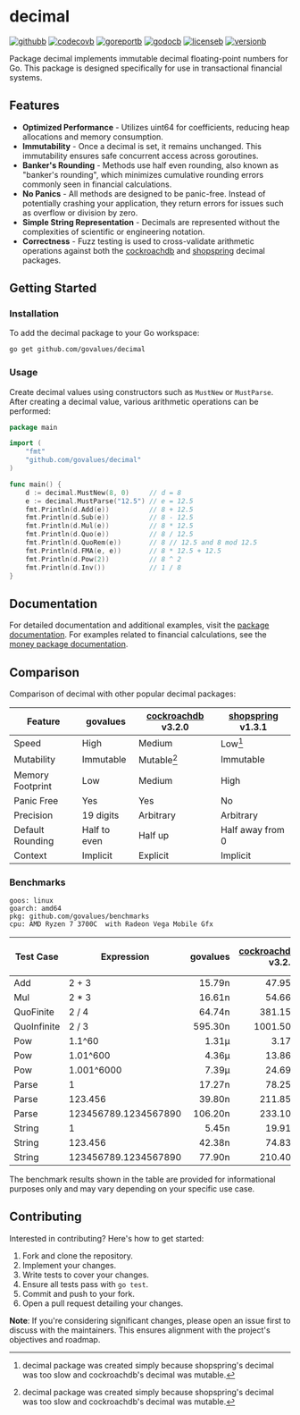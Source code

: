 # decimal

[![githubb]][github]
[![codecovb]][codecov]
[![goreportb]][goreport]
[![godocb]][godoc]
[![licenseb]][license]
[![versionb]][version]

Package decimal implements immutable decimal floating-point numbers for Go.
This package is designed specifically for use in transactional financial systems.

## Features

- **Optimized Performance** - Utilizes uint64 for coefficients, reducing heap
  allocations and memory consumption.
- **Immutability** - Once a decimal is set, it remains unchanged.
  This immutability ensures safe concurrent access across goroutines.
- **Banker's Rounding** - Methods use half even rounding, also known as "banker's rounding",
  which minimizes cumulative rounding errors commonly seen in financial calculations.
- **No Panics** - All methods are designed to be panic-free.
  Instead of potentially crashing your application, they return errors for issues
  such as overflow or division by zero.
- **Simple String Representation** - Decimals are represented without the complexities
  of scientific or engineering notation.
- **Correctness** - Fuzz testing is used to cross-validate arithmetic operations
  against both the [cockroachdb] and [shopspring] decimal packages.

## Getting Started

### Installation

To add the decimal package to your Go workspace:

```bash
go get github.com/govalues/decimal
```

### Usage

Create decimal values using constructors such as `MustNew` or `MustParse`.
After creating a decimal value, various arithmetic operations can be performed:

```go
package main

import (
    "fmt"
    "github.com/govalues/decimal"
)

func main() {
    d := decimal.MustNew(8, 0)     // d = 8
    e := decimal.MustParse("12.5") // e = 12.5
    fmt.Println(d.Add(e))          // 8 + 12.5
    fmt.Println(d.Sub(e))          // 8 - 12.5
    fmt.Println(d.Mul(e))          // 8 * 12.5
    fmt.Println(d.Quo(e))          // 8 / 12.5
    fmt.Println(d.QuoRem(e))       // 8 // 12.5 and 8 mod 12.5
    fmt.Println(d.FMA(e, e))       // 8 * 12.5 + 12.5
    fmt.Println(d.Pow(2))          // 8 ^ 2
    fmt.Println(d.Inv())           // 1 / 8
}
```

## Documentation

For detailed documentation and additional examples, visit the
[package documentation](https://pkg.go.dev/github.com/govalues/decimal#pkg-examples).
For examples related to financial calculations, see the
[money package documentation](https://pkg.go.dev/github.com/govalues/money#pkg-examples).

## Comparison

Comparison of decimal with other popular decimal packages:

| Feature          | govalues     | [cockroachdb] v3.2.0 | [shopspring] v1.3.1 |
| ---------------- | ------------ | -------------------- | ------------------- |
| Speed            | High         | Medium               | Low[^reason]        |
| Mutability       | Immutable    | Mutable[^reason]     | Immutable           |
| Memory Footprint | Low          | Medium               | High                |
| Panic Free       | Yes          | Yes                  | No                  |
| Precision        | 19 digits    | Arbitrary            | Arbitrary           |
| Default Rounding | Half to even | Half up              | Half away from 0    |
| Context          | Implicit     | Explicit             | Implicit            |

[^reason]: decimal package was created simply because shopspring's decimal was
too slow and cockroachdb's decimal was mutable.

### Benchmarks

```text
goos: linux
goarch: amd64
pkg: github.com/govalues/benchmarks
cpu: AMD Ryzen 7 3700C  with Radeon Vega Mobile Gfx 
```

| Test Case   | Expression           | govalues | [cockroachdb] v3.2.0 | [shopspring] v1.3.1 | govalues vs cockroachdb | govalues vs shopspring |
| ----------- | -------------------- | -------: | -------------------: | ------------------: | ----------------------: | ---------------------: |
| Add         | 2 + 3                |   15.79n |               47.95n |             141.95n |                +203.64% |               +798.99% |
| Mul         | 2 * 3                |   16.61n |               54.66n |             144.95n |                +229.18% |               +772.93% |
| QuoFinite   | 2 / 4                |   64.74n |              381.15n |             645.35n |                +488.74% |               +896.83% |
| QuoInfinite | 2 / 3                |  595.30n |             1001.50n |            2810.50n |                 +68.23% |               +372.11% |
| Pow         | 1.1^60               |    1.31µ |                3.17µ |              20.50µ |                +142.42% |              +1469.53% |
| Pow         | 1.01^600             |    4.36µ |               13.86µ |              44.39µ |                +217.93% |               +918.44% |
| Pow         | 1.001^6000           |    7.39µ |               24.69µ |             656.84µ |                +234.34% |              +8793.66% |
| Parse       | 1                    |   17.27n |               78.25n |             128.80n |                +353.23% |               +646.02% |
| Parse       | 123.456              |   39.80n |              211.85n |             237.60n |                +432.22% |               +496.91% |
| Parse       | 123456789.1234567890 |  106.20n |              233.10n |             510.90n |                +119.59% |               +381.30% |
| String      | 1                    |    5.45n |               19.91n |             197.85n |                +265.49% |              +3531.94% |
| String      | 123.456              |   42.38n |               74.83n |             229.50n |                 +76.57% |               +441.53% |
| String      | 123456789.1234567890 |   77.90n |              210.40n |             328.90n |                +170.11% |               +322.24% |

The benchmark results shown in the table are provided for informational purposes only and may vary depending on your specific use case.

## Contributing

Interested in contributing? Here's how to get started:

1. Fork and clone the repository.
1. Implement your changes.
1. Write tests to cover your changes.
1. Ensure all tests pass with `go test`.
1. Commit and push to your fork.
1. Open a pull request detailing your changes.

**Note**: If you're considering significant changes, please open an issue first to
discuss with the maintainers.
This ensures alignment with the project's objectives and roadmap.

[codecov]: https://codecov.io/gh/govalues/decimal
[codecovb]: https://img.shields.io/codecov/c/github/govalues/decimal/main?color=brightcolor
[goreport]: https://goreportcard.com/report/github.com/govalues/decimal
[goreportb]: https://goreportcard.com/badge/github.com/govalues/decimal
[github]: https://github.com/govalues/decimal/actions/workflows/go.yml
[githubb]: https://img.shields.io/github/actions/workflow/status/govalues/decimal/go.yml
[godoc]: https://pkg.go.dev/github.com/govalues/decimal#section-documentation
[godocb]: https://img.shields.io/badge/go.dev-reference-blue
[version]: https://go.dev/dl
[versionb]: https://img.shields.io/github/go-mod/go-version/govalues/decimal?label=go
[license]: https://en.wikipedia.org/wiki/MIT_License
[licenseb]: https://img.shields.io/github/license/govalues/decimal?color=blue
[cockroachdb]: https://pkg.go.dev/github.com/cockroachdb/apd
[shopspring]: https://pkg.go.dev/github.com/shopspring/decimal
